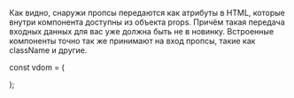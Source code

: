 Как видно, снаружи пропсы передаются как атрибуты в HTML, которые внутри компонента доступны из объекта props. Причём такая передача входных данных для вас уже должна быть не в новинку. Встроенные компоненты точно так же принимают на вход пропсы, такие как className и другие.

const vdom = (
  <div className="row">
    <div className="col-6">
      <HelloMessage name="Kate" />
    </div>
    <div className="col-6">
      <HelloMessage name="Mark" />
    </div>
  </div>
);
